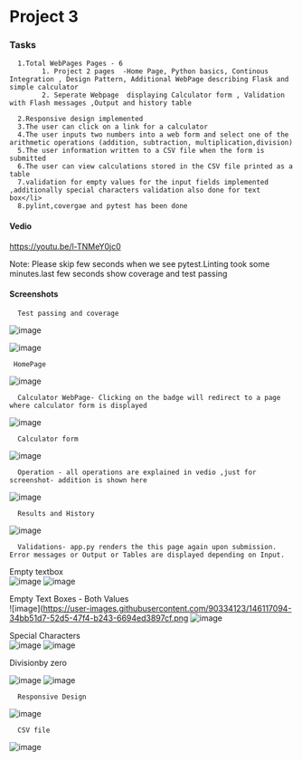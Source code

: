 # Project 3
### Tasks
      1.Total WebPages Pages - 6 
            1. Project 2 pages  -Home Page, Python basics, Continous Integration , Design Pattern, Additional WebPage describing Flask and simple calculator
            2. Seperate Webpage  displaying Calculator form , Validation with Flash messages ,Output and history table
            
      2.Responsive design implemented
      3.The user can click on a link for a calculator
      4.The user inputs two numbers into a web form and select one of the arithmetic operations (addition, subtraction, multiplication,division)
      5.The user information written to a CSV file when the form is submitted
      6.The user can view calculations stored in the CSV file printed as a table 
      7.validation for empty values for the input fields implemented ,additionally special characters validation also done for text box</li>
      8.pylint,covergae and pytest has been done

#### Vedio 
https://youtu.be/l-TNMeY0jc0

Note: Please skip few seconds when we see pytest.Linting took some minutes.last few seconds show coverage and test passing

#### Screenshots

      Test passing and coverage
 ![image](https://user-images.githubusercontent.com/90334123/146118576-a22dd2a3-d845-41d8-9fad-1f74e3e09b64.png)

 ![image](https://user-images.githubusercontent.com/90334123/146118520-f8bf2f69-97e0-4466-a686-9ddcc0796a7b.png)

     HomePage

![image](https://user-images.githubusercontent.com/90334123/146116798-804028c8-900b-4394-888f-4ed9d9e2bab8.png)</br>

      Calculator WebPage- Clicking on the badge will redirect to a page where calculator form is displayed

![image](https://user-images.githubusercontent.com/90334123/146117094-34bb51d7-52d5-47f4-b243-6694ed3897cf.png)</br>

      Calculator form
![image](https://user-images.githubusercontent.com/90334123/146117653-49c648ff-8261-4af3-891b-995d2bc45b94.png)</br>

      Operation - all operations are explained in vedio ,just for screenshot- addition is shown here
![image](https://user-images.githubusercontent.com/90334123/146117580-ec71520f-b326-412f-98c3-1b5ada7b6833.png)
</br>

      Results and History
![image](https://user-images.githubusercontent.com/90334123/146291720-ec104b2c-2cb4-4cd6-a712-eedd86610aba.png)
</br>

      Validations- app.py renders the this page again upon submission. Error messages or Output or Tables are displayed depending on Input.
 Empty textbox</br>
![image](https://user-images.githubusercontent.com/90334123/146117938-e547b32a-54a9-4788-8834-7ff6e93d2013.png)
![image](https://user-images.githubusercontent.com/90334123/146117976-51d3c74f-06c0-4040-9c7d-09e435c540b1.png)</br>

Empty Text Boxes - Both Values <br/>
![image](https://user-images.githubusercontent.com/90334123/146117094-34bb51d7-52d5-47f4-b243-6694ed3897cf.png
![image](https://user-images.githubusercontent.com/90334123/146292010-396e5c9a-9a88-4cdd-86c6-88b149c0e602.png)</br>



Special Characters </br>
![image](https://user-images.githubusercontent.com/90334123/146118045-b0461c36-1583-46c6-885b-f2685e8e09c1.png)
![image](https://user-images.githubusercontent.com/90334123/146118078-dabc965a-1498-495a-8344-dd20c6ead4e3.png)

Divisionby zero </br>

![image](https://user-images.githubusercontent.com/90334123/146118122-b7d83f0b-2426-4110-9783-8e1451809a59.png)
![image](https://user-images.githubusercontent.com/90334123/146118148-a772fb35-92a0-4e12-aa26-13bbe8cff8f2.png)</br>

      Responsive Design
![image](https://user-images.githubusercontent.com/90334123/146118221-c5cec298-cc15-4659-bca1-5d51b2ebf8d5.png)</br>

      CSV file
![image](https://user-images.githubusercontent.com/90334123/146118701-31ee2a60-2252-46a1-9119-09bb4d68f214.png)



















